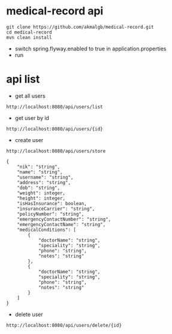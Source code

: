 # medical-record api

```
git clone https://github.com/akmalgb/medical-record.git
cd medical-record
mvn clean install
```

* switch spring.flyway.enabled to true in application.properties
* run

# api list
* get all users
```
http://localhost:8080/api/users/list
```

* get user by id
```
http://localhost:8080/api/users/{id}
```

* create user
```
http://localhost:8080/api/users/store
```
```
{
    "nik": "string",
	"name": "string",
    "username": "string",
    "address": "string",
    "dob": "string",
    "weight": integer,
    "height": integer,
    "isHasInsurance": boolean,
    "insuranceCarrier": "string",
    "policyNumber": "string",
    "emergencyContactNumber": "string",
    "emergencyContactName": "string",
    "medicalConditions": [
        {
            "doctorName": "string",
            "speciality": "string",
            "phone": "string",
            "notes": "string"
        },
        {
            "doctorName": "string",
            "speciality": "string",
            "phone": "string",
            "notes": "string"
        }
    ]
}
```

* delete user
```
http://localhost:8080/api/users/delete/{id}
```
